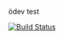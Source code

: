 ödev test 

[![Build Status](https://app.travis-ci.com/yakarcem/test1.svg?branch=main)](https://app.travis-ci.com/yakarcem/test1)